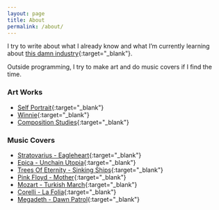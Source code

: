 ```yaml
---
layout: page
title: About
permalink: /about/
---
```


I try to write about what I already know and what I’m currently learning about [this damn industry](https://code.tutsplus.com/articles/this-damn-industry--net-17054){:target="_blank"}.

Outside programming, I try to make art and do music covers if I find the time.

### Art Works

+ [Self Portrait](https://raw.githubusercontent.com/kennyalmendral/artworks/master/self-portrait.png){:target="_blank"}
+ [Winnie](https://raw.githubusercontent.com/kennyalmendral/artworks/master/winnie.png){:target="_blank"}
+ [Composition Studies](https://raw.githubusercontent.com/kennyalmendral/artworks/master/composition-studies.png){:target="_blank"}

### Music Covers

+ [Stratovarius - Eagleheart](https://www.youtube.com/watch?v=guJcWXVhs9Q){:target="_blank"}
+ [Epica - Unchain Utopia](https://www.youtube.com/watch?v=p_0UvPIM6Cg){:target="_blank"}
+ [Trees Of Eternity - Sinking Ships](https://www.youtube.com/watch?v=W1Jm1bnm914){:target="_blank"}
+ [Pink Floyd - Mother](https://www.youtube.com/watch?v=NuAA-YkpvWA){:target="_blank"}
+ [Mozart - Turkish March](https://www.youtube.com/watch?v=DAvRJyLQ__s){:target="_blank"}
+ [Corelli - La Folia](https://www.youtube.com/watch?v=ACbEEgqWu0Q){:target="_blank"}
+ [Megadeth - Dawn Patrol](https://www.youtube.com/watch?v=9u2-IFo9FlA){:target="_blank"}
